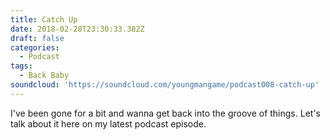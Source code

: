 ```yaml
---
title: Catch Up
date: 2018-02-28T23:30:33.382Z
draft: false
categories:
  - Podcast
tags:
  - Back Baby
soundcloud: 'https://soundcloud.com/youngmangame/podcast008-catch-up'
---
```

I've been gone for a bit and wanna get back into the groove of things. Let's talk about it here on my latest podcast episode.

